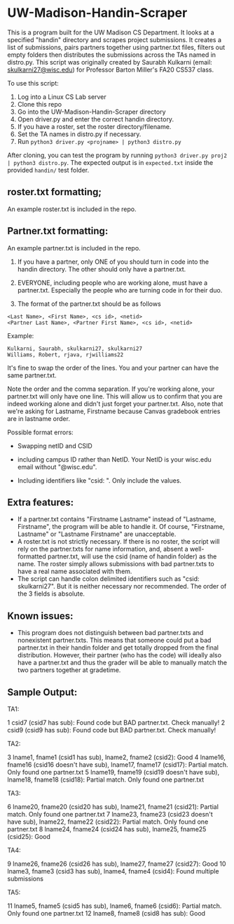 # UW-Madison-Handin-Scraper
This is a program built for the UW Madison CS Department. It looks at a specified "handin" directory and scrapes project submissions.
It creates a list of submissions, pairs partners together using partner.txt files, filters out empty folders then distributes the submissions across the TAs named in distro.py.
This script was originally created by Saurabh Kulkarni (email: skulkarni27@wisc.edu) for Professor Barton Miller's FA20 CS537 class.

To use this script:

1) Log into a Linux CS Lab server
2) Clone this repo
3) Go into the UW-Madison-Handin-Scraper directory
4) Open driver.py and enter the correct handin directory.
5) If you have a roster, set the roster directory/filename.
6) Set the TA names in distro.py if necessary.
7) Run ```python3 driver.py <projname> | python3 distro.py```


After cloning, you can test the program by running ```python3 driver.py proj2 | python3 distro.py```. The expected output is in ```expected.txt``` inside the provided ```handin/``` test folder.

## roster.txt formatting;

An example roster.txt is included in the repo.

## Partner.txt formatting:

An example partner.txt is included in the repo.

1) If you have a partner, only ONE of you should turn in code into the handin directory. The other should only have a partner.txt.

2) EVERYONE, including people who are working alone, must have a partner.txt. Especially the people who are turning code in for their duo.

3) The format of the partner.txt should be as follows

```
<Last Name>, <First Name>, <cs id>, <netid>
<Partner Last Name>, <Partner First Name>, <cs id>, <netid>
```

Example:
```
Kulkarni, Saurabh, skulkarni27, skulkarni27
Williams, Robert, rjava, rjwilliams22
```
It's fine to swap the order of the lines. You and your partner can have the same partner.txt.

Note the order and the comma separation. If you're working alone, your partner.txt will only have one line. This will allow us to confirm that you are indeed working alone and didn't just forget your partner.txt. Also, note that we're asking for Lastname, Firstname because Canvas gradebook entries are in lastname order.

Possible format errors:

- Swapping netID and CSID

- including campus ID rather than NetID. Your NetID is your wisc.edu email without "@wisc.edu".

- Including identifiers like "csid: <csid>". Only include the values.


## Extra features:

- If a partner.txt contains "Firstname Lastname" instead of "Lastname, Firstname", the program will be able to handle it. Of course, "Firstname, Lastname" or "Lastname Firstname" are unacceptable.
- A roster.txt is not strictly necessary. If there is no roster, the script will rely on the partner.txts for name information, and, absent a well-formatted partner.txt, will use the csid (name of handin folder) as the name. The roster simply allows submissions with bad partner.txts to have a real name associated with them.
- The script can handle colon delimited identifiers such as "csid: skulkarni27". But it is neither necessary nor recommended. The order of the 3 fields is absolute.

## Known issues:
- This program does not distinguish between bad partner.txts and nonexistent partner.txts. This means that someone could put a bad partner.txt in their handin folder and get totally dropped from the final distribution. However, their partner (who has the code) will ideally also have a partner.txt and thus the grader will be able to manually match the two partners together at gradetime.

## Sample Output:
TA1:

1 csid7 (csid7 has sub): Found code but BAD partner.txt. Check manually!
2 csid9 (csid9 has sub): Found code but BAD partner.txt. Check manually!

TA2:

3 lname1,  fname1 (csid1 has sub), lname2,  fname2 (csid2): Good
4 lname16, fname16 (csid16 doesn't have sub), lname17, fname17 (csid17): Partial match. Only found one partner.txt
5 lname19, fname19 (csid19 doesn't have sub), lname18, fname18 (csid18): Partial match. Only found one partner.txt

TA3:

6 lname20, fname20 (csid20 has sub), lname21, fname21 (csid21): Partial match. Only found one partner.txt
7 lname23, fname23 (csid23 doesn't have sub), lname22, fname22 (csid22): Partial match. Only found one partner.txt
8 lname24, fname24 (csid24 has sub), lname25, fname25 (csid25): Good

TA4:

9 lname26, fname26 (csid26 has sub), lname27, fname27 (csid27): Good
10 lname3, fname3 (csid3 has sub), lname4, fname4 (csid4): Found multiple submissions

TA5:

11 lname5, fname5 (csid5 has sub), lname6, fname6 (csid6): Partial match. Only found one partner.txt
12 lname8, fname8 (csid8 has sub): Good

